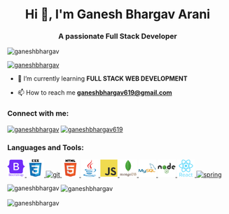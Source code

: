 <h1 align="center">Hi 👋, I'm Ganesh Bhargav Arani</h1>
<h3 align="center">A passionate Full Stack Developer</h3>

<p align="left"> <img src="https://komarev.com/ghpvc/?username=ganeshbhargav&label=Profile%20views&color=0e75b6&style=flat" alt="ganeshbhargav" /> </p>

<p align="left"> <a href="https://github.com/ryo-ma/github-profile-trophy"><img src="https://github-profile-trophy.vercel.app/?username=ganeshbhargav" alt="ganeshbhargav" /></a> </p>

- 🌱 I’m currently learning **FULL STACK WEB DEVELOPMENT**

- 📫 How to reach me **ganeshbhargav619@gmail.com**

<h3 align="left">Connect with me:</h3>
<p align="left">
<a href="https://www.codechef.com/users/ganeshbhargav" target="blank"><img align="center" src="https://cdn.jsdelivr.net/npm/simple-icons@3.1.0/icons/codechef.svg" alt="ganeshbhargav" height="30" width="40" /></a>
<a href="https://www.hackerrank.com/ganeshbhargav619" target="blank"><img align="center" src="https://raw.githubusercontent.com/rahuldkjain/github-profile-readme-generator/master/src/images/icons/Social/hackerrank.svg" alt="ganeshbhargav619" height="30" width="40" /></a>
</p>

<h3 align="left">Languages and Tools:</h3>
<p align="left"> <a href="https://getbootstrap.com" target="_blank" rel="noreferrer"> <img src="https://raw.githubusercontent.com/devicons/devicon/master/icons/bootstrap/bootstrap-plain-wordmark.svg" alt="bootstrap" width="40" height="40"/> </a> <a href="https://www.w3schools.com/css/" target="_blank" rel="noreferrer"> <img src="https://raw.githubusercontent.com/devicons/devicon/master/icons/css3/css3-original-wordmark.svg" alt="css3" width="40" height="40"/> </a> <a href="https://git-scm.com/" target="_blank" rel="noreferrer"> <img src="https://www.vectorlogo.zone/logos/git-scm/git-scm-icon.svg" alt="git" width="40" height="40"/> </a> <a href="https://www.w3.org/html/" target="_blank" rel="noreferrer"> <img src="https://raw.githubusercontent.com/devicons/devicon/master/icons/html5/html5-original-wordmark.svg" alt="html5" width="40" height="40"/> </a> <a href="https://www.java.com" target="_blank" rel="noreferrer"> <img src="https://raw.githubusercontent.com/devicons/devicon/master/icons/java/java-original.svg" alt="java" width="40" height="40"/> </a> <a href="https://developer.mozilla.org/en-US/docs/Web/JavaScript" target="_blank" rel="noreferrer"> <img src="https://raw.githubusercontent.com/devicons/devicon/master/icons/javascript/javascript-original.svg" alt="javascript" width="40" height="40"/> </a> <a href="https://www.mongodb.com/" target="_blank" rel="noreferrer"> <img src="https://raw.githubusercontent.com/devicons/devicon/master/icons/mongodb/mongodb-original-wordmark.svg" alt="mongodb" width="40" height="40"/> </a> <a href="https://www.mysql.com/" target="_blank" rel="noreferrer"> <img src="https://raw.githubusercontent.com/devicons/devicon/master/icons/mysql/mysql-original-wordmark.svg" alt="mysql" width="40" height="40"/> </a> <a href="https://nodejs.org" target="_blank" rel="noreferrer"> <img src="https://raw.githubusercontent.com/devicons/devicon/master/icons/nodejs/nodejs-original-wordmark.svg" alt="nodejs" width="40" height="40"/> </a> <a href="https://reactjs.org/" target="_blank" rel="noreferrer"> <img src="https://raw.githubusercontent.com/devicons/devicon/master/icons/react/react-original-wordmark.svg" alt="react" width="40" height="40"/> </a> <a href="https://spring.io/" target="_blank" rel="noreferrer"> <img src="https://www.vectorlogo.zone/logos/springio/springio-icon.svg" alt="spring" width="40" height="40"/> </a> </p>

<p><img align="left" src="https://github-readme-stats.vercel.app/api/top-langs?username=ganeshbhargav&show_icons=true&locale=en&layout=compact" alt="ganeshbhargav" /></p>

<p>&nbsp;<img align="center" src="https://github-readme-stats.vercel.app/api?username=ganeshbhargav&show_icons=true&locale=en" alt="ganeshbhargav" /></p>

<p><img align="center" src="https://github-readme-streak-stats.herokuapp.com/?user=ganeshbhargav&" alt="ganeshbhargav" /></p>
